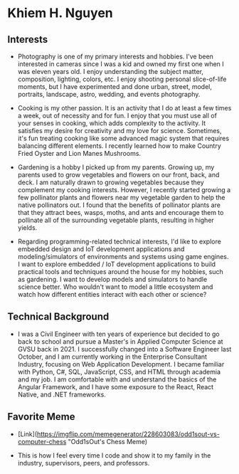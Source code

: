 # Khiem H. Nguyen

## Interests

-   Photography is one of my primary interests and hobbies. I've been interested in cameras since I was a kid and owned my first one when I was eleven years old. I enjoy understanding the subject matter, composition, lighting, colors, etc. I enjoy shooting personal slice-of-life moments, but I have experimented and done urban, street, model, portraits, landscape, astro, wedding, and events photography.

-   Cooking is my other passion. It is an activity that I do at least a few times a week, out of necessity and for fun. I enjoy that you must use all of your senses in cooking, which adds complexity to the activity. It satisfies my desire for creativity and my love for science. Sometimes, it's fun treating cooking like some advanced magic system that requires balancing different elements. I recently learned how to make Country Fried Oyster and Lion Manes Mushrooms.

-   Gardening is a hobby I picked up from my parents. Growing up, my parents used to grow vegetables and flowers on our front, back, and deck. I am naturally drawn to growing vegetables because they complement my cooking interests. However, I recently started growing a few pollinator plants and flowers near my vegetable garden to help the native pollinators out. I found that the benefits of pollinator plants are that they attract bees, wasps, moths, and ants and encourage them to pollinate all of the surrounding vegetable plants, resulting in higher yields.

-   Regarding programming-related technical interests, I'd like to explore embedded design and IoT development applications and modeling/simulators of environments and systems using game engines. I want to explore embedded / IoT development applications to build practical tools and techniques around the house for my hobbies, such as gardening. I want to develop models and simulators to handle science better. Who wouldn't want to model a little ecosystem and watch how different entities interact with each other or science?

## Technical Background

-   I was a Civil Engineer with ten years of experience but decided to go back to school and pursue a Master's in Applied Computer Science at GVSU back in 2021. I successfully changed into a Software Engineer last October, and I am currently working in the Enterprise Consultant Industry, focusing on Web Application Development. I became familiar with Python, C#, SQL, JavaScript, CSS, and HTML through academia and my job. I am comfortable with and understand the basics of the Angular Framework, and I have some exposure to the React, React Native, and .NET frameworks.

## Favorite Meme

-   [Link](https://imgflip.com/memegenerator/228603083/odd1sout-vs-computer-chess "Odd1sOut's Chess Meme)

-   This is how I feel every time I code and show it to my family in the industry, supervisors, peers, and professors.
